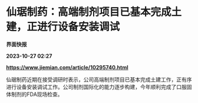 # 仙琚制药：高端制剂项目已基本完成土建，正进行设备安装调试
**界面快报**

**2023-10-27 02:27**

**https://www.jiemian.com/article/10295740.html**

仙琚制药近期在接受调研时表示，公司高端制剂项目已基本完成土建工作，正有序进行设备安装调试工作。公司制剂国际化的能力逐步构建，今年顺利完成了口服固体制剂的FDA现场检查。